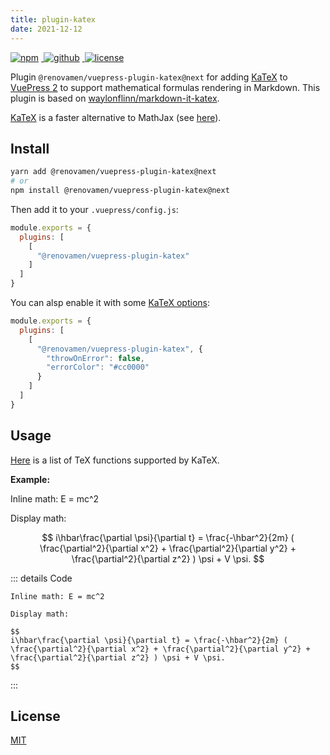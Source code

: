 ```yaml
---
title: plugin-katex
date: 2021-12-12
---
```


<p>
  <a href="https://www.npmjs.com/package/@renovamen/vuepress-plugin-katex/v/next" target="_blank">
    <img src="https://img.shields.io/npm/v/@renovamen/vuepress-plugin-katex/next.svg?style=flat-square&logo=npm" style="display: inline; margin: 0 4px 0 0" alt="npm">
  </a>
  <a href="https://github.com/Renovamen/vuepress-theme-gungnir/tree/main/packages/plugins/katex" target="_blank">
    <img src="https://img.shields.io/badge/GitHub-@renovamen/vuepress--plugin--katex-26A2FF?style=flat-square&logo=github" style="display: inline; margin: 0 4px 0 0" alt="github">
  </a>
  <a href="https://github.com/Renovamen/vuepress-theme-gungnir/blob/main/packages/plugins/katex/LICENSE" target="_blank">
    <img src="https://img.shields.io/badge/License-MIT-green?style=flat-square" style="display: inline; margin: 0 4px 0 0" alt="license">
  </a>
</p>

Plugin `@renovamen/vuepress-plugin-katex@next` for adding [KaTeX](https://katex.org/) to [VuePress 2](https://v2.vuepress.vuejs.org/) to support mathematical formulas rendering in Markdown. This plugin is based on [waylonflinn/markdown-it-katex](https://github.com/waylonflinn/markdown-it-katex).

[KaTeX](https://katex.org/) is a faster alternative to MathJax (see [here](https://www.intmath.com/cg5/katex-mathjax-comparison.php)).


## Install

```bash
yarn add @renovamen/vuepress-plugin-katex@next
# or
npm install @renovamen/vuepress-plugin-katex@next
```

Then add it to your `.vuepress/config.js`:

```js
module.exports = {
  plugins: [
    [
      "@renovamen/vuepress-plugin-katex"
    ]
  ]
}
```

You can alsp enable it with some [KaTeX options](https://katex.org/docs/options.html):

```js
module.exports = {
  plugins: [
    [
      "@renovamen/vuepress-plugin-katex", {
        "throwOnError": false,
        "errorColor": "#cc0000"
      }
    ]
  ]
}
```


## Usage

[Here](https://katex.org/docs/supported.html) is a list of TeX functions supported by KaTeX.

**Example:**

Inline math: E = mc^2

Display math:

$$
i\hbar\frac{\partial \psi}{\partial t} = \frac{-\hbar^2}{2m} ( \frac{\partial^2}{\partial x^2} + \frac{\partial^2}{\partial y^2} + \frac{\partial^2}{\partial z^2} ) \psi + V \psi.
$$


::: details Code
```
Inline math: E = mc^2

Display math:

$$
i\hbar\frac{\partial \psi}{\partial t} = \frac{-\hbar^2}{2m} ( \frac{\partial^2}{\partial x^2} + \frac{\partial^2}{\partial y^2} + \frac{\partial^2}{\partial z^2} ) \psi + V \psi.
$$
```
:::


## License

[MIT](https://github.com/Renovamen/vuepress-theme-gungnir/blob/main/packages/plugins/katex/LICENSE)
